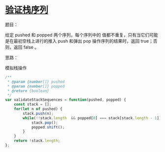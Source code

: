 # [验证栈序列](https://leetcode-cn.com/problems/validate-stack-sequences/)

题目：

给定 pushed 和 popped 两个序列，每个序列中的 值都不重复，只有当它们可能是在最初空栈上进行的推入 push 和弹出 pop 操作序列的结果时，返回 true；否则，返回 false 。

思路：

模拟栈操作

```javascript
/**
 * @param {number[]} pushed
 * @param {number[]} popped
 * @return {boolean}
 */
var validateStackSequences = function(pushed, popped) {
    const stack = [];
    for(let n of pushed) {
        stack.push(n);
        while(!!stack.length  && popped[0] === stack[stack.length - 1]) {
            stack.pop();
            popped.shift();
        }
    }
    return !stack.length;
};
```

